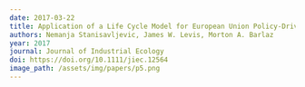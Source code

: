 ```yaml
---
date: 2017-03-22
title: Application of a Life Cycle Model for European Union Policy-Driven Waste Management Decision Making in Emerging Economies
authors: Nemanja Stanisavljevic, James W. Levis, Morton A. Barlaz
year: 2017
journal: Journal of Industrial Ecology
doi: https://doi.org/10.1111/jiec.12564
image_path: /assets/img/papers/p5.png
---
```


